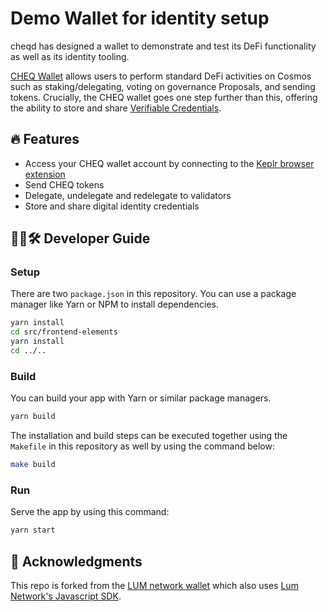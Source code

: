 # Demo Wallet for identity setup

cheqd has designed a wallet to demonstrate and test its DeFi functionality as well as its identity tooling.

[CHEQ Wallet](https://wallet.cheqd.io) allows users to perform standard DeFi activities on Cosmos such as staking/delegating, voting on governance Proposals, and sending tokens. Crucially, the CHEQ wallet goes one step further than this, offering the ability to store and share [Verifiable Credentials](https://learn.cheqd.io/overview/introduction-to-decentralised-identity/what-is-a-verifiable-credential-vc).

## 🔥 Features

* Access your CHEQ wallet account by connecting to the [Keplr browser extension](https://keplr.app)
* Send CHEQ tokens
* Delegate, undelegate and redelegate to validators
* Store and share digital identity credentials

## 🧑‍💻🛠 Developer Guide

### Setup

There are two `package.json` in this repository. You can use a package manager like Yarn or NPM to install dependencies.

```bash
yarn install
cd src/frontend-elements
yarn install
cd ../..
```

### Build

You can build your app with Yarn or similar package managers.

```bash
yarn build
```

The installation and build steps can be executed together using the `Makefile` in this repository as well by using the command below:

```bash
make build
```

### Run

Serve the app by using this command:

```bash
yarn start
```

## 🙌 Acknowledgments

This repo is forked from the [LUM network wallet](https://github.com/lum-network/wallet) which also uses [Lum Network's Javascript SDK](https://github.com/lum-network/sdk-javascript).
